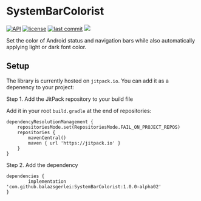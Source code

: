 # SystemBarColorist
[![API](https://img.shields.io/badge/API-19%2B-brightgreen.svg)](https://android-arsenal.com/api?level=19)
[![license](https://img.shields.io/github/license/balazsgerlei/SystemBarColorist)](https://creativecommons.org/publicdomain/zero/1.0/)
[![last commit](https://img.shields.io/github/last-commit/balazsgerlei/SystemBarColorist?color=018786)](https://github.com/balazsgerlei/SystemBarColorist/commits/main)
[![](https://jitpack.io/v/balazsgerlei/SystemBarColorist.svg)](https://jitpack.io/#balazsgerlei/SystemBarColorist)

Set the color of Android status and navigation bars while also automatically applying light or dark font color.

## Setup

The library is currently hosted on `jitpack.io`. You can add it as a depenency to your project:

Step 1. Add the JitPack repository to your build file

Add it in your root `build.gradle` at the end of repositories:

	dependencyResolutionManagement {
		repositoriesMode.set(RepositoriesMode.FAIL_ON_PROJECT_REPOS)
		repositories {
			mavenCentral()
			maven { url 'https://jitpack.io' }
		}
	}

Step 2. Add the dependency

	dependencies {
	        implementation 'com.github.balazsgerlei:SystemBarColorist:1.0.0-alpha02'
	}



